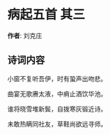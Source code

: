 # 病起五首  其三

**作者**: 刘克庄

## 诗词内容

小窗不复听吾伊，时有蛩声出吻悲。

曲宴无歌赓太液，中痟止酒饮华池。

谁将晓雪堆新鬓，自拨寒灰锻近诗。

未敢热瞒同社友，草鞋尚欲远寻师。

